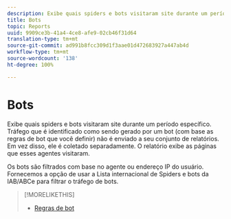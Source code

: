 ```yaml
---
description: Exibe quais spiders e bots visitaram site durante um período específico. Tráfego que é identificado como sendo gerado por um bot (com base as regras de bot que você definir) não é enviado a seu conjunto de relatórios. Em vez disso, ele é coletado separadamente. O relatório exibe as páginas que esses agentes visitaram.
title: Bots
topic: Reports
uuid: 9909ce3b-41a4-4ce8-afe9-02cb46f31d64
translation-type: tm+mt
source-git-commit: ad991b8fcc309d1f3aae01d472683927a447ab4d
workflow-type: tm+mt
source-wordcount: '138'
ht-degree: 100%

---
```



# Bots

Exibe quais spiders e bots visitaram site durante um período específico. Tráfego que é identificado como sendo gerado por um bot (com base as regras de bot que você definir) não é enviado a seu conjunto de relatórios. Em vez disso, ele é coletado separadamente. O relatório exibe as páginas que esses agentes visitaram.

Os bots são filtrados com base no agente ou endereço IP do usuário. Fornecemos a opção de usar a Lista internacional de Spiders e bots da IAB/ABCe para filtrar o tráfego de bots.

>[!MORELIKETHIS]
>
>* [Regras de bot](/help/admin/admin/bot-removal/bot-rules.md)

